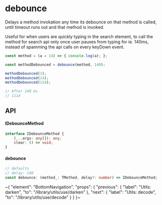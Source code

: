 
# debounce

Delays a method invokation any time its debounce on that method is called, until timeout runs out and that method is invoked.

Useful for when users are quickly typing in the search element, to call the method for search api only once user pauses from typing for ie. 140ms, instead of spamming the api calls on every keyDown event.

```ts
const method = (a = 14) => { console.log(a); };

const methodDebounced = debounce(method, 140);

methodDebounced(1);
methodDebounced(14);
methodDebounced(114);

// After 140 ms
// 1114
```

## API

#### IDebounceMethod

```ts
interface IDebounceMethod {
    (...args: any[]): any;
    clear: () => void;
}
```

#### debounce

```ts
// defaults
// delay: 140
const debounce: (method_: TMethod, delay?: number) => IDebounceMethod;
```


~{
  "element": "BottomNavigation",
  "props": {
    "previous": {
      "label": "Utils: darken",
      "to": "/library/utils/use/darken"
    },
    "next": {
      "label": "Utils: decode",
      "to": "/library/utils/use/decode"
    }
  }
}~
